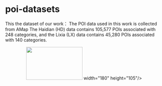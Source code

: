 # poi-datasets
This the dataset of our work：
  The POI data used in this work is collected from AMap
  The Haidian (HD) data contains 105,577 POIs associated with 248 categories, and the Lixia (LX) data contains 45,280 POIs associated with 140 categories.
  <div align=center>
<img src="https://user-images.githubusercontent.com/43093817/212818250-94317c36-2b0b-4343-a616-117959d39497.png" width="180" height="105"> width="180" height="105"/>
</div>



